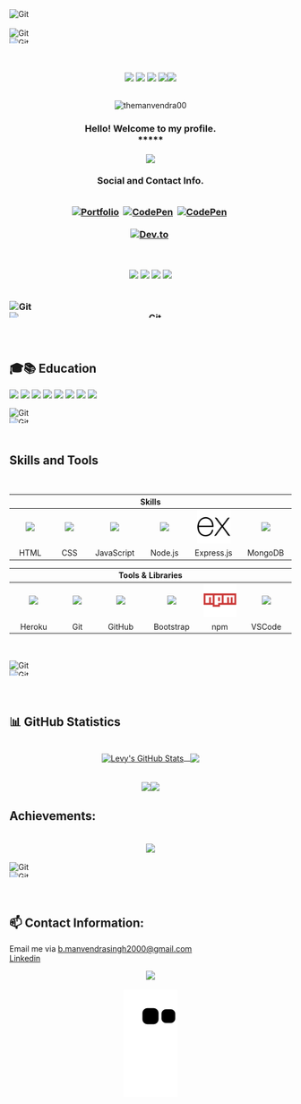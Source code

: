 <div align="center">
<img align="left" src="https://media.licdn.com/dms/image/D5616AQFZaqhv1q6O1Q/profile-displaybackgroundimage-shrink_350_1400/0/1674964850254?e=1680739200&v=beta&t=lXMzzZ0g7uk8Uy8jbtT2VlPOcBE8wE3Sc30sUjMjBPM" alt="Git" />
</div>
<br><br>

<img align="left" src="https://media.giphy.com/media/W5eoZHPpUx9sapR0eu/giphy.gif" width="40px" alt="Git" />

<!-- deivder -->
<img align="left" src="https://media.giphy.com/media/W5eoZHPpUx9sapR0eu/giphy.gif" width="100%" height="10px" alt="Git" />
    
<br><br><br>
    
<div align="center">
            <img src="https://img.icons8.com/fluency/30/000000/star.png" />
            <img src="https://img.icons8.com/fluency/30/000000/star.png" />
            <img src="https://img.icons8.com/fluency/30/000000/star.png" />
            <img src="https://img.icons8.com/fluency/30/000000/star.png" /><img src="https://img.icons8.com/color/30/000000/star--v1.png"/>
 </div><br>
 <p align="center"> <img src="https://komarev.com/ghpvc/?username=themanvendra00&label=Profile%20viewers:&color=FE7A16&style=for-the-badge" alt="themanvendra00" /> </p>
 
 
 <!-- GREETING  -->
<h3 align="center">
  Hello! Welcome to my profile.<br> *****
             

<p align="center">
  <img src="https://readme-typing-svg.herokuapp.com/?lines=%20Follow%20if%20you%20find%20me%20cool!;I%20follow-back%20soonest.;%20My%20mail%20is%20b.manvendrasingh2000@gmail.com;I%20am%20ready%20for%20collaboration.;%20Fork,%20clone,%20star,%20or%20download;%20any%20repo%20of%20your%20choice!&font=Fira%20Code&center=true&width=440&height=45&color=FFFFFF&vCenter=true&size=16">
</p>


<div align="center"> Social and Contact Info. </div><br>
<p align="center">
<a href="https://themanvendra00.github.io/"><img src="https://img.shields.io/badge/PORTFOLIO-fff?style=for-the-badge&logo=googlechrome&logoColor=blue" alt="Portfolio" /></a>&nbsp;
<a href="https://www.linkedin.com/in/themanvendra/"><img src="https://img.shields.io/badge/linkedin-430098?style=for-the-badge&logo=linkedin&logoColor=white" alt="CodePen" /></a>&nbsp;
<a href="mailto:b.manvendrasingh2000@gmail.com"><img src="https://img.shields.io/badge/gmail-d62828?style=for-the-badge&logo=gmail&logoColor=white" alt="CodePen" /></a>&nbsp; <br><br>
<a href="https://drive.google.com/file/d/1RxDrehJAss-mb1PF4qcuFCkZulqlLaM2/view?usp=share_link"><img src="https://img.shields.io/badge/Résumé-d62828?style=for-the-badge&logo=researchgate&logoColor=02c39a" alt="Dev.to" /></a>&nbsp;
</p><br>


<!-- BADGES -->
<p align="center">
<img src="https://img.shields.io/badge/Interest-Web Development-yellow"/>
<img src="https://img.shields.io/badge/Hobby-Coding-yellow" />
<img src="https://img.shields.io/badge/Programming-JavaScript-yellow" />
<img src="https://img.shields.io/badge/Language-English%2C%20Hindi-yellow" />
</p><br>

<img align="left" src="https://media.giphy.com/media/W5eoZHPpUx9sapR0eu/giphy.gif" width="40px" alt="Git" />

<!-- deivder -->
<img align="left" src="https://media.giphy.com/media/W5eoZHPpUx9sapR0eu/giphy.gif" width="100%" height="10px" alt="Git" />

<br><br><br>

## 🎓📚 Education 
![](https://img.shields.io/badge/masai_school-87CF3E?style=for-the-badge&logo=moringas_chool&logoColor=orange)
![](https://img.shields.io/badge/ssipmt_raipur-430098?style=for-the-badge&logo=moringas_chool&logoColor=orange)
![](https://img.shields.io/badge/Coursera-0056D2?style=for-the-badge&logo=Coursera&logoColor=white) 
![](https://img.shields.io/badge/gfg-green?style=for-the-badge&logo=geeksforgeeks&logoColor=#5FCFEE) 
![](https://img.shields.io/badge/free%20code%20camp-27273D?style=for-the-badge&logo=freecodecamp&logoColor=white) 
![](https://img.shields.io/badge/Kaggle-fff?style=for-the-badge&logo=Kaggle&logoColor=#0077B6) 
![](https://img.shields.io/badge/codewars-9e2a2b?style=for-the-badge&logo=codewars&logoColor=white)
![](https://img.shields.io/badge/Stack_Overflow-FE7A16?style=for-the-badge&logo=stack-overflow&logoColor=white) 

</div>

<img align="left" src="https://media.giphy.com/media/W5eoZHPpUx9sapR0eu/giphy.gif" width="40px" alt="Git" />

<!-- deivder -->
<img align="left" src="https://media.giphy.com/media/W5eoZHPpUx9sapR0eu/giphy.gif" width="100%" height="10px" alt="Git" />

<br><br><br>


## Skills and Tools
<br>
<div align="center">
  <table>
    <thead>
      <tr>
        <th colspan="7">Skills</th>
      </tr>
    </thead>
    <tr>
      <td align="center" width=110> <img height=60 src="https://cdn.jsdelivr.net/gh/devicons/devicon/icons/html5/html5-original.svg"/> </td>
      <td align="center" width=110> <img height=60 src="https://cdn.jsdelivr.net/gh/devicons/devicon/icons/css3/css3-original.svg"/> </td>
      <td align="center" width=110> <img height=60 src="https://cdn.jsdelivr.net/gh/devicons/devicon/icons/javascript/javascript-plain.svg"/> </td>
      <td align="center" width=110> <img height=60 src="https://cdn.jsdelivr.net/gh/devicons/devicon/icons/nodejs/nodejs-plain.svg"/> </td>
      <td align="center" width=110> <img height=60 src="https://raw.githubusercontent.com/devicons/devicon/v2.15.1/icons/express/express-original.svg"/> </td>
      <td align="center" width=110> <img height=60 src="https://cdn.jsdelivr.net/gh/devicons/devicon/icons/mongodb/mongodb-plain.svg"/> </td>
    </tr>
    <tr> 
      <td align="center" width=110>HTML</td>
      <td align="center" width=110>CSS</td>
      <td align="center" width=110>JavaScript</td>
      <td align="center" width=110>Node.js</td>
      <td align="center" width=110>Express.js</td>
      <td align="center" width=110>MongoDB</td>
    </tr>
  </table>

  <table>
    <thead>
      <tr>
        <th colspan="7">Tools & Libraries </th>
      </tr>
    </thead>
      <tr>
      <td align="center" width=110> <img height=60 src="https://cdn.jsdelivr.net/gh/devicons/devicon/icons/heroku/heroku-original.svg"/> </td>
      <td align="center" width=110> <img height=60 src="https://cdn.jsdelivr.net/gh/devicons/devicon/icons/git/git-original.svg"/> </td>
      <td align="center" width=110> <img height=60 src="https://cdn.jsdelivr.net/gh/devicons/devicon/icons/github/github-original.svg"/> </td>
      <td align="center" width=110> <img height=60 src="https://cdn.jsdelivr.net/gh/devicons/devicon/icons/bootstrap/bootstrap-original.svg"/> </td>
      <td align="center" width=110> <img height=60 src="https://raw.githubusercontent.com/devicons/devicon/v2.15.1/icons/npm/npm-original-wordmark.svg"/> </td>
      <td align="center" width=110> <img height=60 src="https://cdn.jsdelivr.net/gh/devicons/devicon/icons/vscode/vscode-original.svg"/> </td>
      <tr align="center">
        <td align="center" width=110>Heroku</td>
        <td align="center" width=110>Git</td>
        <td align="center" width=110>GitHub</td>
        <td align="center" width=110>Bootstrap</td>
        <td align="center" width=110>npm</td>
        <td align="center" width=110>VSCode</td>
      </tr>
    </tr>
  </table>
</div>

<br>
<br>

<img align="left" src="https://media.giphy.com/media/W5eoZHPpUx9sapR0eu/giphy.gif" width="40px" alt="Git" />

<!-- deivder -->
<img align="left" src="https://media.giphy.com/media/W5eoZHPpUx9sapR0eu/giphy.gif" width="100%" height="10px" alt="Git" />

<br><br><br>

## 📊 GitHub Statistics
<br>
<div align="center">

  <a href="https://github.com/themanvendra00/themanvendra00">
    <img align="center" src="https://github-readme-stats.vercel.app/api?username=themanvendra00&show_icons=true&line_height=27&count_private=true&title_color=f48c06&text_color=c9cacc&icon_color=2bbc8a&bg_color=000000" alt="Levy's GitHub Stats" /> &nbsp; <img align="center" src="https://github-readme-stats.vercel.app/api/top-langs/?username=themanvendra00&theme=highcontrast" />
  </a>
  
</div>

<br>
<br>

<div align="center">
    <img height="200em" src="https://github-profile-summary-cards.vercel.app/api/cards/most-commit-language?username=themanvendra00"/><img height="200em" src="https://github-profile-summary-cards.vercel.app/api/cards/repos-per-language?username=themanvendra00"/>
</div>

<!--
#### Consistency:

[![GitHub Streak](https://github-readme-streak-stats.herokuapp.com/?user=themanvendra00&theme=highcontrast&layout=compa")](https://git.io/streak-stats)

#### Graph:
 https://github.com/omololevy/github-readme-activity-graph 
<a href="https://github.com/omololevy/github-readme-activity-graph"><img alt="Levy Cotech's Contribution Graph" src="https://activity-graph.herokuapp.com/graph?username=omololevy&bg_color=1F222E&color=F8D866&line=31e981&point=FFFFFF&hide_border=true" /></a> -->

## Achievements:
<br>
<div align="center">  
<img align="center" src="https://github-profile-trophy.vercel.app/?username=themanvendra00&margin-w=15&margin-h=15" />
</div>

<br>

<img align="left" src="https://media.giphy.com/media/W5eoZHPpUx9sapR0eu/giphy.gif" width="40px" alt="Git" />

<!-- deivder -->
<img align="left" src="https://media.giphy.com/media/W5eoZHPpUx9sapR0eu/giphy.gif" width="100%" height="10px" alt="Git" />

<br><br><br>

## 📫 Contact Information:
Email me via <a href="mailto:b.manvendrasingh2000@gmail.com"> b.manvendrasingh2000@gmail.com <br>
[Linkedin](https://www.linkedin.com/in/themanvendra/)
<p align="center">
  <a href="https://github.com/omololevy/readme-typing-svg"><img src="https://readme-typing-svg.herokuapp.com/?lines=Email%20me%20via%20b.manvendrasingh2000@gmail.com;I%20am%20ready%20to%20work%20with%20you!;&font=Fira%20Code&center=true&width=440&height=45&color=FFFFFF&vCenter=true&size=14"></a>
</p>

<div align="center">
  
  ![Snake animation](https://github.com/omololevy/omololevy/blob/output/github-contribution-grid-snake.svg)
  
</div>
